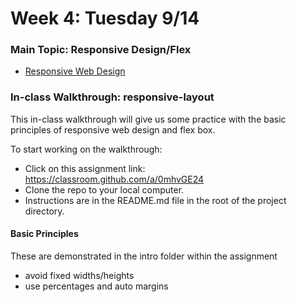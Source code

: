 # Week 4: Tuesday 9/14

### Main Topic: Responsive Design/Flex

* [Responsive Web Design](../html-css-intro/layout/responsive-web-design/)

### In-class Walkthrough: responsive-layout

This in-class walkthrough will give us some practice with the basic principles of responsive web design and flex box.

To start working on the walkthrough:

* Click on this assignment link: [h](https://classroom.github.com/a/0mhvGE24)[ttps://classroom.github.com/a/0mhvGE24](https://classroom.github.com/a/jWzAwxxA)
* Clone the repo to your local computer.
* Instructions are in the README.md file in the root of the project directory.

#### Basic Principles

These are demonstrated in the intro folder within the assignment

* avoid fixed widths/heights
* use percentages and auto margins




